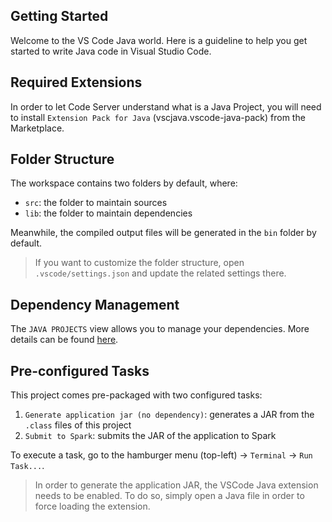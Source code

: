## Getting Started

Welcome to the VS Code Java world. Here is a guideline to help you get started to write Java code in Visual Studio Code.

## Required Extensions

In order to let Code Server understand what is a Java Project, you will need to install `Extension Pack for Java` (vscjava.vscode-java-pack) from the Marketplace.

## Folder Structure

The workspace contains two folders by default, where:

- `src`: the folder to maintain sources
- `lib`: the folder to maintain dependencies

Meanwhile, the compiled output files will be generated in the `bin` folder by default.

> If you want to customize the folder structure, open `.vscode/settings.json` and update the related settings there.

## Dependency Management

The `JAVA PROJECTS` view allows you to manage your dependencies. More details can be found [here](https://github.com/microsoft/vscode-java-dependency#manage-dependencies).

## Pre-configured Tasks

This project comes pre-packaged with two configured tasks:
1. `Generate application jar (no dependency)`: generates a JAR from the `.class` files of this project
2. `Submit to Spark`: submits the JAR of the application to Spark

To execute a task, go to the hamburger menu (top-left) -> `Terminal` -> `Run Task...`.  

> In order to generate the application JAR, the VSCode Java extension needs to be enabled.  To do so, simply open a Java file in order to force loading the extension.
